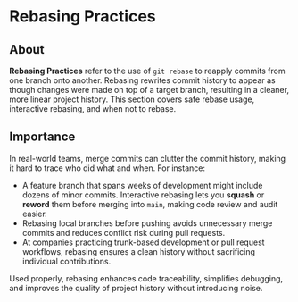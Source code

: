 # Rebasing Practices

## **About**

**Rebasing Practices** refer to the use of `git rebase` to reapply commits from one branch onto another. Rebasing rewrites commit history to appear as though changes were made on top of a target branch, resulting in a cleaner, more linear project history. This section covers safe rebase usage, interactive rebasing, and when not to rebase.

## **Importance**

In real-world teams, merge commits can clutter the commit history, making it hard to trace who did what and when. For instance:

* A feature branch that spans weeks of development might include dozens of minor commits. Interactive rebasing lets you **squash** or **reword** them before merging into `main`, making code review and audit easier.
* Rebasing local branches before pushing avoids unnecessary merge commits and reduces conflict risk during pull requests.
* At companies practicing trunk-based development or pull request workflows, rebasing ensures a clean history without sacrificing individual contributions.

Used properly, rebasing enhances code traceability, simplifies debugging, and improves the quality of project history without introducing noise.
